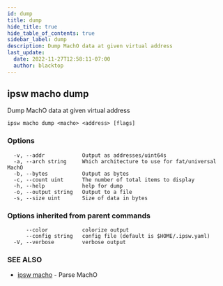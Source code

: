 ```yaml
---
id: dump
title: dump
hide_title: true
hide_table_of_contents: true
sidebar_label: dump
description: Dump MachO data at given virtual address
last_update:
  date: 2022-11-27T12:58:11-07:00
  author: blacktop
---
```

## ipsw macho dump

Dump MachO data at given virtual address

```
ipsw macho dump <macho> <address> [flags]
```

### Options

```
  -v, --addr            Output as addresses/uint64s
  -a, --arch string     Which architecture to use for fat/universal MachO
  -b, --bytes           Output as bytes
  -c, --count uint      The number of total items to display
  -h, --help            help for dump
  -o, --output string   Output to a file
  -s, --size uint       Size of data in bytes
```

### Options inherited from parent commands

```
      --color           colorize output
      --config string   config file (default is $HOME/.ipsw.yaml)
  -V, --verbose         verbose output
```

### SEE ALSO

* [ipsw macho](/docs/cli/ipsw/macho)	 - Parse MachO

